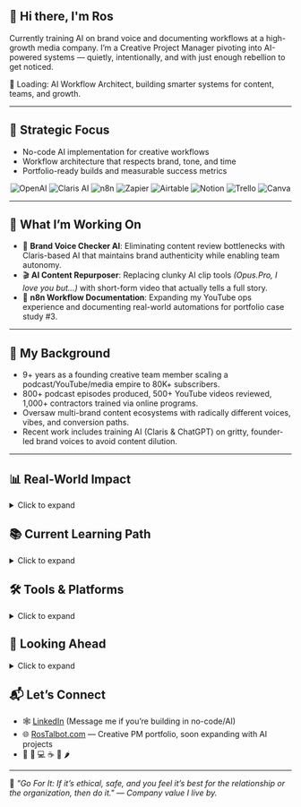 ## 👋 Hi there, I'm Ros

Currently training AI on brand voice and documenting workflows at a high-growth media company. I’m a Creative Project Manager pivoting into AI-powered systems — quietly, intentionally, and with just enough rebellion to get noticed. 

🌱 Loading: AI Workflow Architect, building smarter systems for content, teams, and growth.

---

## 🚀 Strategic Focus
- No-code AI implementation for creative workflows  
- Workflow architecture that respects brand, tone, and time  
- Portfolio-ready builds and measurable success metrics
<p align="center">
  <img alt="OpenAI" src="https://custom-icon-badges.demolab.com/badge/OpenAI-GPT--4o-000000?logo=openai&logoColor=white&style=for-the-badge">
  <img alt="Claris AI" src="https://custom-icon-badges.demolab.com/badge/Claris-AI-6E44FF?logo=apple&logoColor=white&style=for-the-badge">
  <img alt="n8n" src="https://custom-icon-badges.demolab.com/badge/n8n-Automation-EA580C?logo=n8n&logoColor=white&style=for-the-badge">
  <img alt="Zapier" src="https://custom-icon-badges.demolab.com/badge/Zapier-Workflows-FF4A00?logo=zapier&logoColor=white&style=for-the-badge">
  <img alt="Airtable" src="https://custom-icon-badges.demolab.com/badge/Airtable-Database-18BFFF?logo=airtable&logoColor=white&style=for-the-badge">
  <img alt="Notion" src="https://custom-icon-badges.demolab.com/badge/Notion-Docs-000000?logo=notion&logoColor=white&style=for-the-badge">
  <img alt="Trello" src="https://custom-icon-badges.demolab.com/badge/Trello-Visual_PM-0079BF?logo=trello&logoColor=white&style=for-the-badge">
  <img alt="Canva" src="https://custom-icon-badges.demolab.com/badge/Canva-Design-00C4CC?logo=canva&logoColor=white&style=for-the-badge">
</p>

---

## 🔧 What I’m Working On

- 🧠 **Brand Voice Checker AI**: Eliminating content review bottlenecks with Claris-based AI that maintains brand authenticity while enabling team autonomy.
- 🎬 **AI Content Repurposer**: Replacing clunky AI clip tools *(Opus.Pro, I love you but…)* with short-form video that actually tells a full story.
- 🤖 **n8n Workflow Documentation**: Expanding my YouTube ops experience and documenting real-world automations for portfolio case study #3.

---

## 🎯 My Background

- 9+ years as a founding creative team member scaling a podcast/YouTube/media empire to 80K+ subscribers.
- 800+ podcast episodes produced, 500+ YouTube videos reviewed, 1,000+ contractors trained via online programs.
- Oversaw multi-brand content ecosystems with radically different voices, vibes, and conversion paths.
- Recent work includes training AI (Claris & ChatGPT) on gritty, founder-led brand voices to avoid content dilution.

---
## 📊 Real-World Impact
<details>
<summary>Click to expand</summary>

### 🤖 AI Brand Voice Implementation 
Built a 10-step iterative ChatGPT system to replicate founder-authored voice with precision, that outperformed a Claris-based bot and reduced editorial bottlenecks tied to inconsistent tone.

### 🧠 Lead Scoring Automation  
Analyzed 426 leads using AI-assisted workflows, uncovered a critical 89% database cleanup requirement. Delivered insights in 24 hours; implemented a 13-day cleanup to restore email deliverability and CRM health.

### 📈 Content Systems at Scale  
Managed 800+ podcast episodes and 500+ YouTube videos across multiple brands. Helped scale a YouTube channel from 346 to 83K+ subscribers while maintaining distinct brand tones.

---
</details>

## 📚 Current Learning Path
<details>
<summary>Click to expand</summary>
  
- [x] *AI for Everyone* (Andrew Ng)
- [x] *ChatGPT at Work* (OpenAI Academy)
- [x] *GPT‑4o for Business*
- [ ] *Google GenAI for PMs*
- [ ] *IBM Prompt Engineering*
- and custom AI workflow builds

---
</details>

## 🛠️ Tools & Platforms
<details> 
<summary>Click to expand</summary>

- AI & Automation: ChatGPT, Claude, Claris, n8n, Whisper
- Ops & Content: Notion, Asana (Certified Workflow Specialist -> Yes, it’s a thing), Canva, Google Workspace, Trello, ClickUp

---
</details> 

## 🎯 Looking Ahead
<details><summary>Click to expand</summary>

**Exploring:**
- AI Workflow Architect
- AI Content Strategist
- No-Code AI Developer / PromptOps
- AI Technical Writer
- Creative Ops meets Automation & AI

**Ideal Work:**
- Low-meeting, high-autonomy teams
- Building or refining internal tools that make creative work better
- Remote preferred; async welcomed

---
</details>

## 📬 Let’s Connect
- 🕸 [LinkedIn](https://www.linkedin.com/in/ros-talbot/) (Message me if you’re building in no-code/AI)  
- 🌐 [RosTalbot.com](https://www.rostalbot.com) — Creative PM portfolio, soon expanding with AI projects
- 🌈 🦄 💻 ☕ 🧠 🌶️

---

🧭 *"Go For It: If it’s ethical, safe, and you feel it’s best for the relationship or the organization, then do it." — Company value I live by.*


<!--
**RosTalbot/RosTalbot** is a ✨ _special_ ✨ repository because its `README.md` (this file) appears on your GitHub profile.

Here are some ideas to get you started:

- 🔭 I’m currently working on ...
- 🌱 I’m currently learning ...
- 👯 I’m looking to collaborate on ...
- 🤔 I’m looking for help with ...
- 💬 Ask me about ...
- 📫 How to reach me: ...
- 😄 Pronouns: ...
- ⚡ Fun fact: ...
-->
